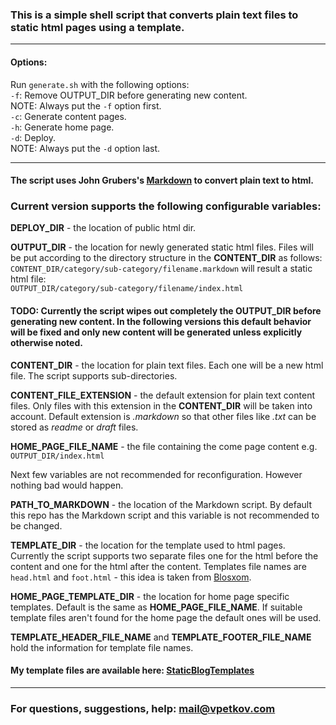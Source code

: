 ### This is a simple shell script that converts plain text files to static html pages using a template.

-------------------------------------------------

#### Options:

Run `generate.sh` with the following options:  
`-f`: Remove OUTPUT_DIR before generating new content.  
NOTE: Always put the `-f` option first.  
`-c`: Generate content pages.  
`-h`: Generate home page.  
`-d`: Deploy.  
NOTE: Always put the `-d` option last.  

-------------------------------------------------

#### The script uses John Grubers's [Markdown](http://daringfireball.net/projects/markdown/) to convert plain text to html.

### Current version supports the following configurable variables:
__DEPLOY_DIR__ - the location of public html dir.

__OUTPUT_DIR__ - the location for newly generated static html files. Files will be put according to the directory structure in the __CONTENT_DIR__ as follows:  
`CONTENT_DIR/category/sub-category/filename.markdown` will result a static html file:  
`OUTPUT_DIR/category/sub-category/filename/index.html`
#### __TODO__: Currently the script wipes out completely the __OUTPUT_DIR__ before generating new content. In the following versions this default behavior will be fixed and only new content will be generated unless explicitly otherwise noted.

__CONTENT_DIR__ - the location for plain text files. Each one will be a new html file. The script supports sub-directories.

__CONTENT_FILE_EXTENSION__ - the default extension for plain text content files. Only files with this extension in the __CONTENT_DIR__ will be taken into account. Default extension is _.markdown_ so that other files like _.txt_ can be stored as _readme_ or _draft_ files.

__HOME_PAGE_FILE_NAME__ - the file containing the come page content e.g. `OUTPUT_DIR/index.html`

Next few variables are not recommended for reconfiguration. However nothing bad would happen.

__PATH_TO_MARKDOWN__ - the location of the Markdown script. By default this repo has the Markdown script and this variable is not recommended to be changed.

__TEMPLATE_DIR__ - the location for the template used to html pages. Currently the script supports two separate files one for the html before the content and one for the html after the content. Templates file names are `head.html` and `foot.html` - this idea is taken from [Blosxom](http://www.blosxom.com/).

__HOME_PAGE_TEMPLATE_DIR__ - the location for home page specific templates. Default is the same as __HOME_PAGE_FILE_NAME__. If suitable template files aren't found for the home page the default ones will be used.

__TEMPLATE_HEADER_FILE_NAME__ and __TEMPLATE_FOOTER_FILE_NAME__ hold the information for template file names.

#### My template files are available here: [StaticBlogTemplates](https://github.com/vpetkov/StaticBlogTemplates)

-------------------------------------------------

### For questions, suggestions, help: [mail@vpetkov.com](mailto:mail@vpetkov.com)

